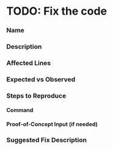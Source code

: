 # TODO: Fix the code

### Name

### Description

### Affected Lines

### Expected vs Observed

### Steps to Reproduce

#### Command

#### Proof-of-Concept Input (if needed)

### Suggested Fix Description
